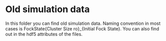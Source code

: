 # Old simulation data
In this folder you can find old simulation data.
Naming convention in most cases  is FockState{Cluster Size ro}_{Initial Fock State}.
You can also find out in the hdf5 attributes of the files.